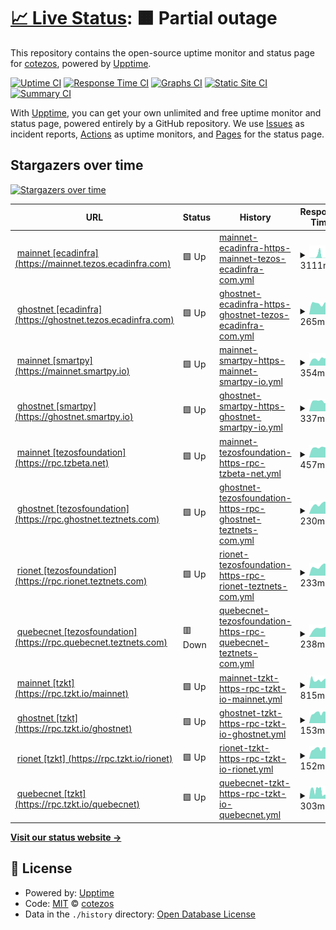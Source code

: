 # [📈 Live Status](https://cotezos.github.io/teznodes): <!--live status--> **🟧 Partial outage**

This repository contains the open-source uptime monitor and status page for [cotezos](https://cotezos.github.io/teznodes), powered by [Upptime](https://github.com/upptime/upptime).

[![Uptime CI](https://github.com/cotezos/teznodes/workflows/Uptime%20CI/badge.svg)](https://github.com/cotezos/teznodes/actions?query=workflow%3A%22Uptime+CI%22)
[![Response Time CI](https://github.com/cotezos/teznodes/workflows/Response%20Time%20CI/badge.svg)](https://github.com/cotezos/teznodes/actions?query=workflow%3A%22Response+Time+CI%22)
[![Graphs CI](https://github.com/cotezos/teznodes/workflows/Graphs%20CI/badge.svg)](https://github.com/cotezos/teznodes/actions?query=workflow%3A%22Graphs+CI%22)
[![Static Site CI](https://github.com/cotezos/teznodes/workflows/Static%20Site%20CI/badge.svg)](https://github.com/cotezos/teznodes/actions?query=workflow%3A%22Static+Site+CI%22)
[![Summary CI](https://github.com/cotezos/teznodes/workflows/Summary%20CI/badge.svg)](https://github.com/cotezos/teznodes/actions?query=workflow%3A%22Summary+CI%22)

With [Upptime](https://upptime.js.org), you can get your own unlimited and free uptime monitor and status page, powered entirely by a GitHub repository. We use [Issues](https://github.com/cotezos/teznodes/issues) as incident reports, [Actions](https://github.com/cotezos/teznodes/actions) as uptime monitors, and [Pages](https://cotezos.github.io/teznodes) for the status page.

## Stargazers over time

[![Stargazers over time](https://starchart.cc/cotezos/teznodes.svg?variant=adaptive)](https://starchart.cc/cotezos/teznodes)

<!--start: status pages-->
<!-- This summary is generated by Upptime (https://github.com/upptime/upptime) -->
<!-- Do not edit this manually, your changes will be overwritten -->
<!-- prettier-ignore -->
| URL | Status | History | Response Time | Uptime |
| --- | ------ | ------- | ------------- | ------ |
| <img alt="" src="https://icons.duckduckgo.com/ip3/mainnet.tezos.ecadinfra.com.ico" height="13"> [mainnet [ecadinfra] (https://mainnet.tezos.ecadinfra.com)](https://mainnet.tezos.ecadinfra.com/chains/main/blocks/head/header) | 🟩 Up | [mainnet-ecadinfra-https-mainnet-tezos-ecadinfra-com.yml](https://github.com/cotezos/teznodes/commits/HEAD/history/mainnet-ecadinfra-https-mainnet-tezos-ecadinfra-com.yml) | <details><summary><img alt="Response time graph" src="./graphs/mainnet-ecadinfra-https-mainnet-tezos-ecadinfra-com/response-time-week.png" height="20"> 3111ms</summary><br><a href="https://cotezos.github.io/teznodes/history/mainnet-ecadinfra-https-mainnet-tezos-ecadinfra-com"><img alt="Response time 528" src="https://img.shields.io/endpoint?url=https%3A%2F%2Fraw.githubusercontent.com%2Fcotezos%2Fteznodes%2FHEAD%2Fapi%2Fmainnet-ecadinfra-https-mainnet-tezos-ecadinfra-com%2Fresponse-time.json"></a><br><a href="https://cotezos.github.io/teznodes/history/mainnet-ecadinfra-https-mainnet-tezos-ecadinfra-com"><img alt="24-hour response time 313" src="https://img.shields.io/endpoint?url=https%3A%2F%2Fraw.githubusercontent.com%2Fcotezos%2Fteznodes%2FHEAD%2Fapi%2Fmainnet-ecadinfra-https-mainnet-tezos-ecadinfra-com%2Fresponse-time-day.json"></a><br><a href="https://cotezos.github.io/teznodes/history/mainnet-ecadinfra-https-mainnet-tezos-ecadinfra-com"><img alt="7-day response time 3111" src="https://img.shields.io/endpoint?url=https%3A%2F%2Fraw.githubusercontent.com%2Fcotezos%2Fteznodes%2FHEAD%2Fapi%2Fmainnet-ecadinfra-https-mainnet-tezos-ecadinfra-com%2Fresponse-time-week.json"></a><br><a href="https://cotezos.github.io/teznodes/history/mainnet-ecadinfra-https-mainnet-tezos-ecadinfra-com"><img alt="30-day response time 959" src="https://img.shields.io/endpoint?url=https%3A%2F%2Fraw.githubusercontent.com%2Fcotezos%2Fteznodes%2FHEAD%2Fapi%2Fmainnet-ecadinfra-https-mainnet-tezos-ecadinfra-com%2Fresponse-time-month.json"></a><br><a href="https://cotezos.github.io/teznodes/history/mainnet-ecadinfra-https-mainnet-tezos-ecadinfra-com"><img alt="1-year response time 528" src="https://img.shields.io/endpoint?url=https%3A%2F%2Fraw.githubusercontent.com%2Fcotezos%2Fteznodes%2FHEAD%2Fapi%2Fmainnet-ecadinfra-https-mainnet-tezos-ecadinfra-com%2Fresponse-time-year.json"></a></details> | <details><summary><a href="https://cotezos.github.io/teznodes/history/mainnet-ecadinfra-https-mainnet-tezos-ecadinfra-com">100.00%</a></summary><a href="https://cotezos.github.io/teznodes/history/mainnet-ecadinfra-https-mainnet-tezos-ecadinfra-com"><img alt="All-time uptime 100.00%" src="https://img.shields.io/endpoint?url=https%3A%2F%2Fraw.githubusercontent.com%2Fcotezos%2Fteznodes%2FHEAD%2Fapi%2Fmainnet-ecadinfra-https-mainnet-tezos-ecadinfra-com%2Fuptime.json"></a><br><a href="https://cotezos.github.io/teznodes/history/mainnet-ecadinfra-https-mainnet-tezos-ecadinfra-com"><img alt="24-hour uptime 100.00%" src="https://img.shields.io/endpoint?url=https%3A%2F%2Fraw.githubusercontent.com%2Fcotezos%2Fteznodes%2FHEAD%2Fapi%2Fmainnet-ecadinfra-https-mainnet-tezos-ecadinfra-com%2Fuptime-day.json"></a><br><a href="https://cotezos.github.io/teznodes/history/mainnet-ecadinfra-https-mainnet-tezos-ecadinfra-com"><img alt="7-day uptime 100.00%" src="https://img.shields.io/endpoint?url=https%3A%2F%2Fraw.githubusercontent.com%2Fcotezos%2Fteznodes%2FHEAD%2Fapi%2Fmainnet-ecadinfra-https-mainnet-tezos-ecadinfra-com%2Fuptime-week.json"></a><br><a href="https://cotezos.github.io/teznodes/history/mainnet-ecadinfra-https-mainnet-tezos-ecadinfra-com"><img alt="30-day uptime 100.00%" src="https://img.shields.io/endpoint?url=https%3A%2F%2Fraw.githubusercontent.com%2Fcotezos%2Fteznodes%2FHEAD%2Fapi%2Fmainnet-ecadinfra-https-mainnet-tezos-ecadinfra-com%2Fuptime-month.json"></a><br><a href="https://cotezos.github.io/teznodes/history/mainnet-ecadinfra-https-mainnet-tezos-ecadinfra-com"><img alt="1-year uptime 100.00%" src="https://img.shields.io/endpoint?url=https%3A%2F%2Fraw.githubusercontent.com%2Fcotezos%2Fteznodes%2FHEAD%2Fapi%2Fmainnet-ecadinfra-https-mainnet-tezos-ecadinfra-com%2Fuptime-year.json"></a></details>
| <img alt="" src="https://icons.duckduckgo.com/ip3/ghostnet.tezos.ecadinfra.com.ico" height="13"> [ghostnet [ecadinfra] (https://ghostnet.tezos.ecadinfra.com)](https://ghostnet.tezos.ecadinfra.com/chains/main/blocks/head/header) | 🟩 Up | [ghostnet-ecadinfra-https-ghostnet-tezos-ecadinfra-com.yml](https://github.com/cotezos/teznodes/commits/HEAD/history/ghostnet-ecadinfra-https-ghostnet-tezos-ecadinfra-com.yml) | <details><summary><img alt="Response time graph" src="./graphs/ghostnet-ecadinfra-https-ghostnet-tezos-ecadinfra-com/response-time-week.png" height="20"> 265ms</summary><br><a href="https://cotezos.github.io/teznodes/history/ghostnet-ecadinfra-https-ghostnet-tezos-ecadinfra-com"><img alt="Response time 810" src="https://img.shields.io/endpoint?url=https%3A%2F%2Fraw.githubusercontent.com%2Fcotezos%2Fteznodes%2FHEAD%2Fapi%2Fghostnet-ecadinfra-https-ghostnet-tezos-ecadinfra-com%2Fresponse-time.json"></a><br><a href="https://cotezos.github.io/teznodes/history/ghostnet-ecadinfra-https-ghostnet-tezos-ecadinfra-com"><img alt="24-hour response time 308" src="https://img.shields.io/endpoint?url=https%3A%2F%2Fraw.githubusercontent.com%2Fcotezos%2Fteznodes%2FHEAD%2Fapi%2Fghostnet-ecadinfra-https-ghostnet-tezos-ecadinfra-com%2Fresponse-time-day.json"></a><br><a href="https://cotezos.github.io/teznodes/history/ghostnet-ecadinfra-https-ghostnet-tezos-ecadinfra-com"><img alt="7-day response time 265" src="https://img.shields.io/endpoint?url=https%3A%2F%2Fraw.githubusercontent.com%2Fcotezos%2Fteznodes%2FHEAD%2Fapi%2Fghostnet-ecadinfra-https-ghostnet-tezos-ecadinfra-com%2Fresponse-time-week.json"></a><br><a href="https://cotezos.github.io/teznodes/history/ghostnet-ecadinfra-https-ghostnet-tezos-ecadinfra-com"><img alt="30-day response time 1230" src="https://img.shields.io/endpoint?url=https%3A%2F%2Fraw.githubusercontent.com%2Fcotezos%2Fteznodes%2FHEAD%2Fapi%2Fghostnet-ecadinfra-https-ghostnet-tezos-ecadinfra-com%2Fresponse-time-month.json"></a><br><a href="https://cotezos.github.io/teznodes/history/ghostnet-ecadinfra-https-ghostnet-tezos-ecadinfra-com"><img alt="1-year response time 810" src="https://img.shields.io/endpoint?url=https%3A%2F%2Fraw.githubusercontent.com%2Fcotezos%2Fteznodes%2FHEAD%2Fapi%2Fghostnet-ecadinfra-https-ghostnet-tezos-ecadinfra-com%2Fresponse-time-year.json"></a></details> | <details><summary><a href="https://cotezos.github.io/teznodes/history/ghostnet-ecadinfra-https-ghostnet-tezos-ecadinfra-com">100.00%</a></summary><a href="https://cotezos.github.io/teznodes/history/ghostnet-ecadinfra-https-ghostnet-tezos-ecadinfra-com"><img alt="All-time uptime 100.00%" src="https://img.shields.io/endpoint?url=https%3A%2F%2Fraw.githubusercontent.com%2Fcotezos%2Fteznodes%2FHEAD%2Fapi%2Fghostnet-ecadinfra-https-ghostnet-tezos-ecadinfra-com%2Fuptime.json"></a><br><a href="https://cotezos.github.io/teznodes/history/ghostnet-ecadinfra-https-ghostnet-tezos-ecadinfra-com"><img alt="24-hour uptime 100.00%" src="https://img.shields.io/endpoint?url=https%3A%2F%2Fraw.githubusercontent.com%2Fcotezos%2Fteznodes%2FHEAD%2Fapi%2Fghostnet-ecadinfra-https-ghostnet-tezos-ecadinfra-com%2Fuptime-day.json"></a><br><a href="https://cotezos.github.io/teznodes/history/ghostnet-ecadinfra-https-ghostnet-tezos-ecadinfra-com"><img alt="7-day uptime 100.00%" src="https://img.shields.io/endpoint?url=https%3A%2F%2Fraw.githubusercontent.com%2Fcotezos%2Fteznodes%2FHEAD%2Fapi%2Fghostnet-ecadinfra-https-ghostnet-tezos-ecadinfra-com%2Fuptime-week.json"></a><br><a href="https://cotezos.github.io/teznodes/history/ghostnet-ecadinfra-https-ghostnet-tezos-ecadinfra-com"><img alt="30-day uptime 100.00%" src="https://img.shields.io/endpoint?url=https%3A%2F%2Fraw.githubusercontent.com%2Fcotezos%2Fteznodes%2FHEAD%2Fapi%2Fghostnet-ecadinfra-https-ghostnet-tezos-ecadinfra-com%2Fuptime-month.json"></a><br><a href="https://cotezos.github.io/teznodes/history/ghostnet-ecadinfra-https-ghostnet-tezos-ecadinfra-com"><img alt="1-year uptime 100.00%" src="https://img.shields.io/endpoint?url=https%3A%2F%2Fraw.githubusercontent.com%2Fcotezos%2Fteznodes%2FHEAD%2Fapi%2Fghostnet-ecadinfra-https-ghostnet-tezos-ecadinfra-com%2Fuptime-year.json"></a></details>
| <img alt="" src="https://icons.duckduckgo.com/ip3/mainnet.smartpy.io.ico" height="13"> [mainnet [smartpy] (https://mainnet.smartpy.io)](https://mainnet.smartpy.io/chains/main/blocks/head/header) | 🟩 Up | [mainnet-smartpy-https-mainnet-smartpy-io.yml](https://github.com/cotezos/teznodes/commits/HEAD/history/mainnet-smartpy-https-mainnet-smartpy-io.yml) | <details><summary><img alt="Response time graph" src="./graphs/mainnet-smartpy-https-mainnet-smartpy-io/response-time-week.png" height="20"> 354ms</summary><br><a href="https://cotezos.github.io/teznodes/history/mainnet-smartpy-https-mainnet-smartpy-io"><img alt="Response time 292" src="https://img.shields.io/endpoint?url=https%3A%2F%2Fraw.githubusercontent.com%2Fcotezos%2Fteznodes%2FHEAD%2Fapi%2Fmainnet-smartpy-https-mainnet-smartpy-io%2Fresponse-time.json"></a><br><a href="https://cotezos.github.io/teznodes/history/mainnet-smartpy-https-mainnet-smartpy-io"><img alt="24-hour response time 322" src="https://img.shields.io/endpoint?url=https%3A%2F%2Fraw.githubusercontent.com%2Fcotezos%2Fteznodes%2FHEAD%2Fapi%2Fmainnet-smartpy-https-mainnet-smartpy-io%2Fresponse-time-day.json"></a><br><a href="https://cotezos.github.io/teznodes/history/mainnet-smartpy-https-mainnet-smartpy-io"><img alt="7-day response time 354" src="https://img.shields.io/endpoint?url=https%3A%2F%2Fraw.githubusercontent.com%2Fcotezos%2Fteznodes%2FHEAD%2Fapi%2Fmainnet-smartpy-https-mainnet-smartpy-io%2Fresponse-time-week.json"></a><br><a href="https://cotezos.github.io/teznodes/history/mainnet-smartpy-https-mainnet-smartpy-io"><img alt="30-day response time 310" src="https://img.shields.io/endpoint?url=https%3A%2F%2Fraw.githubusercontent.com%2Fcotezos%2Fteznodes%2FHEAD%2Fapi%2Fmainnet-smartpy-https-mainnet-smartpy-io%2Fresponse-time-month.json"></a><br><a href="https://cotezos.github.io/teznodes/history/mainnet-smartpy-https-mainnet-smartpy-io"><img alt="1-year response time 292" src="https://img.shields.io/endpoint?url=https%3A%2F%2Fraw.githubusercontent.com%2Fcotezos%2Fteznodes%2FHEAD%2Fapi%2Fmainnet-smartpy-https-mainnet-smartpy-io%2Fresponse-time-year.json"></a></details> | <details><summary><a href="https://cotezos.github.io/teznodes/history/mainnet-smartpy-https-mainnet-smartpy-io">100.00%</a></summary><a href="https://cotezos.github.io/teznodes/history/mainnet-smartpy-https-mainnet-smartpy-io"><img alt="All-time uptime 100.00%" src="https://img.shields.io/endpoint?url=https%3A%2F%2Fraw.githubusercontent.com%2Fcotezos%2Fteznodes%2FHEAD%2Fapi%2Fmainnet-smartpy-https-mainnet-smartpy-io%2Fuptime.json"></a><br><a href="https://cotezos.github.io/teznodes/history/mainnet-smartpy-https-mainnet-smartpy-io"><img alt="24-hour uptime 100.00%" src="https://img.shields.io/endpoint?url=https%3A%2F%2Fraw.githubusercontent.com%2Fcotezos%2Fteznodes%2FHEAD%2Fapi%2Fmainnet-smartpy-https-mainnet-smartpy-io%2Fuptime-day.json"></a><br><a href="https://cotezos.github.io/teznodes/history/mainnet-smartpy-https-mainnet-smartpy-io"><img alt="7-day uptime 100.00%" src="https://img.shields.io/endpoint?url=https%3A%2F%2Fraw.githubusercontent.com%2Fcotezos%2Fteznodes%2FHEAD%2Fapi%2Fmainnet-smartpy-https-mainnet-smartpy-io%2Fuptime-week.json"></a><br><a href="https://cotezos.github.io/teznodes/history/mainnet-smartpy-https-mainnet-smartpy-io"><img alt="30-day uptime 100.00%" src="https://img.shields.io/endpoint?url=https%3A%2F%2Fraw.githubusercontent.com%2Fcotezos%2Fteznodes%2FHEAD%2Fapi%2Fmainnet-smartpy-https-mainnet-smartpy-io%2Fuptime-month.json"></a><br><a href="https://cotezos.github.io/teznodes/history/mainnet-smartpy-https-mainnet-smartpy-io"><img alt="1-year uptime 100.00%" src="https://img.shields.io/endpoint?url=https%3A%2F%2Fraw.githubusercontent.com%2Fcotezos%2Fteznodes%2FHEAD%2Fapi%2Fmainnet-smartpy-https-mainnet-smartpy-io%2Fuptime-year.json"></a></details>
| <img alt="" src="https://icons.duckduckgo.com/ip3/ghostnet.smartpy.io.ico" height="13"> [ghostnet [smartpy] (https://ghostnet.smartpy.io)](https://ghostnet.smartpy.io/chains/main/blocks/head/header) | 🟩 Up | [ghostnet-smartpy-https-ghostnet-smartpy-io.yml](https://github.com/cotezos/teznodes/commits/HEAD/history/ghostnet-smartpy-https-ghostnet-smartpy-io.yml) | <details><summary><img alt="Response time graph" src="./graphs/ghostnet-smartpy-https-ghostnet-smartpy-io/response-time-week.png" height="20"> 337ms</summary><br><a href="https://cotezos.github.io/teznodes/history/ghostnet-smartpy-https-ghostnet-smartpy-io"><img alt="Response time 296" src="https://img.shields.io/endpoint?url=https%3A%2F%2Fraw.githubusercontent.com%2Fcotezos%2Fteznodes%2FHEAD%2Fapi%2Fghostnet-smartpy-https-ghostnet-smartpy-io%2Fresponse-time.json"></a><br><a href="https://cotezos.github.io/teznodes/history/ghostnet-smartpy-https-ghostnet-smartpy-io"><img alt="24-hour response time 376" src="https://img.shields.io/endpoint?url=https%3A%2F%2Fraw.githubusercontent.com%2Fcotezos%2Fteznodes%2FHEAD%2Fapi%2Fghostnet-smartpy-https-ghostnet-smartpy-io%2Fresponse-time-day.json"></a><br><a href="https://cotezos.github.io/teznodes/history/ghostnet-smartpy-https-ghostnet-smartpy-io"><img alt="7-day response time 337" src="https://img.shields.io/endpoint?url=https%3A%2F%2Fraw.githubusercontent.com%2Fcotezos%2Fteznodes%2FHEAD%2Fapi%2Fghostnet-smartpy-https-ghostnet-smartpy-io%2Fresponse-time-week.json"></a><br><a href="https://cotezos.github.io/teznodes/history/ghostnet-smartpy-https-ghostnet-smartpy-io"><img alt="30-day response time 308" src="https://img.shields.io/endpoint?url=https%3A%2F%2Fraw.githubusercontent.com%2Fcotezos%2Fteznodes%2FHEAD%2Fapi%2Fghostnet-smartpy-https-ghostnet-smartpy-io%2Fresponse-time-month.json"></a><br><a href="https://cotezos.github.io/teznodes/history/ghostnet-smartpy-https-ghostnet-smartpy-io"><img alt="1-year response time 296" src="https://img.shields.io/endpoint?url=https%3A%2F%2Fraw.githubusercontent.com%2Fcotezos%2Fteznodes%2FHEAD%2Fapi%2Fghostnet-smartpy-https-ghostnet-smartpy-io%2Fresponse-time-year.json"></a></details> | <details><summary><a href="https://cotezos.github.io/teznodes/history/ghostnet-smartpy-https-ghostnet-smartpy-io">100.00%</a></summary><a href="https://cotezos.github.io/teznodes/history/ghostnet-smartpy-https-ghostnet-smartpy-io"><img alt="All-time uptime 100.00%" src="https://img.shields.io/endpoint?url=https%3A%2F%2Fraw.githubusercontent.com%2Fcotezos%2Fteznodes%2FHEAD%2Fapi%2Fghostnet-smartpy-https-ghostnet-smartpy-io%2Fuptime.json"></a><br><a href="https://cotezos.github.io/teznodes/history/ghostnet-smartpy-https-ghostnet-smartpy-io"><img alt="24-hour uptime 100.00%" src="https://img.shields.io/endpoint?url=https%3A%2F%2Fraw.githubusercontent.com%2Fcotezos%2Fteznodes%2FHEAD%2Fapi%2Fghostnet-smartpy-https-ghostnet-smartpy-io%2Fuptime-day.json"></a><br><a href="https://cotezos.github.io/teznodes/history/ghostnet-smartpy-https-ghostnet-smartpy-io"><img alt="7-day uptime 100.00%" src="https://img.shields.io/endpoint?url=https%3A%2F%2Fraw.githubusercontent.com%2Fcotezos%2Fteznodes%2FHEAD%2Fapi%2Fghostnet-smartpy-https-ghostnet-smartpy-io%2Fuptime-week.json"></a><br><a href="https://cotezos.github.io/teznodes/history/ghostnet-smartpy-https-ghostnet-smartpy-io"><img alt="30-day uptime 100.00%" src="https://img.shields.io/endpoint?url=https%3A%2F%2Fraw.githubusercontent.com%2Fcotezos%2Fteznodes%2FHEAD%2Fapi%2Fghostnet-smartpy-https-ghostnet-smartpy-io%2Fuptime-month.json"></a><br><a href="https://cotezos.github.io/teznodes/history/ghostnet-smartpy-https-ghostnet-smartpy-io"><img alt="1-year uptime 100.00%" src="https://img.shields.io/endpoint?url=https%3A%2F%2Fraw.githubusercontent.com%2Fcotezos%2Fteznodes%2FHEAD%2Fapi%2Fghostnet-smartpy-https-ghostnet-smartpy-io%2Fuptime-year.json"></a></details>
| <img alt="" src="https://icons.duckduckgo.com/ip3/rpc.tzbeta.net.ico" height="13"> [mainnet [tezosfoundation] (https://rpc.tzbeta.net)](https://rpc.tzbeta.net/chains/main/blocks/head/header) | 🟩 Up | [mainnet-tezosfoundation-https-rpc-tzbeta-net.yml](https://github.com/cotezos/teznodes/commits/HEAD/history/mainnet-tezosfoundation-https-rpc-tzbeta-net.yml) | <details><summary><img alt="Response time graph" src="./graphs/mainnet-tezosfoundation-https-rpc-tzbeta-net/response-time-week.png" height="20"> 457ms</summary><br><a href="https://cotezos.github.io/teznodes/history/mainnet-tezosfoundation-https-rpc-tzbeta-net"><img alt="Response time 428" src="https://img.shields.io/endpoint?url=https%3A%2F%2Fraw.githubusercontent.com%2Fcotezos%2Fteznodes%2FHEAD%2Fapi%2Fmainnet-tezosfoundation-https-rpc-tzbeta-net%2Fresponse-time.json"></a><br><a href="https://cotezos.github.io/teznodes/history/mainnet-tezosfoundation-https-rpc-tzbeta-net"><img alt="24-hour response time 375" src="https://img.shields.io/endpoint?url=https%3A%2F%2Fraw.githubusercontent.com%2Fcotezos%2Fteznodes%2FHEAD%2Fapi%2Fmainnet-tezosfoundation-https-rpc-tzbeta-net%2Fresponse-time-day.json"></a><br><a href="https://cotezos.github.io/teznodes/history/mainnet-tezosfoundation-https-rpc-tzbeta-net"><img alt="7-day response time 457" src="https://img.shields.io/endpoint?url=https%3A%2F%2Fraw.githubusercontent.com%2Fcotezos%2Fteznodes%2FHEAD%2Fapi%2Fmainnet-tezosfoundation-https-rpc-tzbeta-net%2Fresponse-time-week.json"></a><br><a href="https://cotezos.github.io/teznodes/history/mainnet-tezosfoundation-https-rpc-tzbeta-net"><img alt="30-day response time 454" src="https://img.shields.io/endpoint?url=https%3A%2F%2Fraw.githubusercontent.com%2Fcotezos%2Fteznodes%2FHEAD%2Fapi%2Fmainnet-tezosfoundation-https-rpc-tzbeta-net%2Fresponse-time-month.json"></a><br><a href="https://cotezos.github.io/teznodes/history/mainnet-tezosfoundation-https-rpc-tzbeta-net"><img alt="1-year response time 428" src="https://img.shields.io/endpoint?url=https%3A%2F%2Fraw.githubusercontent.com%2Fcotezos%2Fteznodes%2FHEAD%2Fapi%2Fmainnet-tezosfoundation-https-rpc-tzbeta-net%2Fresponse-time-year.json"></a></details> | <details><summary><a href="https://cotezos.github.io/teznodes/history/mainnet-tezosfoundation-https-rpc-tzbeta-net">100.00%</a></summary><a href="https://cotezos.github.io/teznodes/history/mainnet-tezosfoundation-https-rpc-tzbeta-net"><img alt="All-time uptime 99.97%" src="https://img.shields.io/endpoint?url=https%3A%2F%2Fraw.githubusercontent.com%2Fcotezos%2Fteznodes%2FHEAD%2Fapi%2Fmainnet-tezosfoundation-https-rpc-tzbeta-net%2Fuptime.json"></a><br><a href="https://cotezos.github.io/teznodes/history/mainnet-tezosfoundation-https-rpc-tzbeta-net"><img alt="24-hour uptime 100.00%" src="https://img.shields.io/endpoint?url=https%3A%2F%2Fraw.githubusercontent.com%2Fcotezos%2Fteznodes%2FHEAD%2Fapi%2Fmainnet-tezosfoundation-https-rpc-tzbeta-net%2Fuptime-day.json"></a><br><a href="https://cotezos.github.io/teznodes/history/mainnet-tezosfoundation-https-rpc-tzbeta-net"><img alt="7-day uptime 100.00%" src="https://img.shields.io/endpoint?url=https%3A%2F%2Fraw.githubusercontent.com%2Fcotezos%2Fteznodes%2FHEAD%2Fapi%2Fmainnet-tezosfoundation-https-rpc-tzbeta-net%2Fuptime-week.json"></a><br><a href="https://cotezos.github.io/teznodes/history/mainnet-tezosfoundation-https-rpc-tzbeta-net"><img alt="30-day uptime 99.92%" src="https://img.shields.io/endpoint?url=https%3A%2F%2Fraw.githubusercontent.com%2Fcotezos%2Fteznodes%2FHEAD%2Fapi%2Fmainnet-tezosfoundation-https-rpc-tzbeta-net%2Fuptime-month.json"></a><br><a href="https://cotezos.github.io/teznodes/history/mainnet-tezosfoundation-https-rpc-tzbeta-net"><img alt="1-year uptime 99.97%" src="https://img.shields.io/endpoint?url=https%3A%2F%2Fraw.githubusercontent.com%2Fcotezos%2Fteznodes%2FHEAD%2Fapi%2Fmainnet-tezosfoundation-https-rpc-tzbeta-net%2Fuptime-year.json"></a></details>
| <img alt="" src="https://icons.duckduckgo.com/ip3/rpc.ghostnet.teztnets.com.ico" height="13"> [ghostnet [tezosfoundation] (https://rpc.ghostnet.teztnets.com)](https://rpc.ghostnet.teztnets.com/chains/main/blocks/head/header) | 🟩 Up | [ghostnet-tezosfoundation-https-rpc-ghostnet-teztnets-com.yml](https://github.com/cotezos/teznodes/commits/HEAD/history/ghostnet-tezosfoundation-https-rpc-ghostnet-teztnets-com.yml) | <details><summary><img alt="Response time graph" src="./graphs/ghostnet-tezosfoundation-https-rpc-ghostnet-teztnets-com/response-time-week.png" height="20"> 230ms</summary><br><a href="https://cotezos.github.io/teznodes/history/ghostnet-tezosfoundation-https-rpc-ghostnet-teztnets-com"><img alt="Response time 224" src="https://img.shields.io/endpoint?url=https%3A%2F%2Fraw.githubusercontent.com%2Fcotezos%2Fteznodes%2FHEAD%2Fapi%2Fghostnet-tezosfoundation-https-rpc-ghostnet-teztnets-com%2Fresponse-time.json"></a><br><a href="https://cotezos.github.io/teznodes/history/ghostnet-tezosfoundation-https-rpc-ghostnet-teztnets-com"><img alt="24-hour response time 240" src="https://img.shields.io/endpoint?url=https%3A%2F%2Fraw.githubusercontent.com%2Fcotezos%2Fteznodes%2FHEAD%2Fapi%2Fghostnet-tezosfoundation-https-rpc-ghostnet-teztnets-com%2Fresponse-time-day.json"></a><br><a href="https://cotezos.github.io/teznodes/history/ghostnet-tezosfoundation-https-rpc-ghostnet-teztnets-com"><img alt="7-day response time 230" src="https://img.shields.io/endpoint?url=https%3A%2F%2Fraw.githubusercontent.com%2Fcotezos%2Fteznodes%2FHEAD%2Fapi%2Fghostnet-tezosfoundation-https-rpc-ghostnet-teztnets-com%2Fresponse-time-week.json"></a><br><a href="https://cotezos.github.io/teznodes/history/ghostnet-tezosfoundation-https-rpc-ghostnet-teztnets-com"><img alt="30-day response time 226" src="https://img.shields.io/endpoint?url=https%3A%2F%2Fraw.githubusercontent.com%2Fcotezos%2Fteznodes%2FHEAD%2Fapi%2Fghostnet-tezosfoundation-https-rpc-ghostnet-teztnets-com%2Fresponse-time-month.json"></a><br><a href="https://cotezos.github.io/teznodes/history/ghostnet-tezosfoundation-https-rpc-ghostnet-teztnets-com"><img alt="1-year response time 224" src="https://img.shields.io/endpoint?url=https%3A%2F%2Fraw.githubusercontent.com%2Fcotezos%2Fteznodes%2FHEAD%2Fapi%2Fghostnet-tezosfoundation-https-rpc-ghostnet-teztnets-com%2Fresponse-time-year.json"></a></details> | <details><summary><a href="https://cotezos.github.io/teznodes/history/ghostnet-tezosfoundation-https-rpc-ghostnet-teztnets-com">100.00%</a></summary><a href="https://cotezos.github.io/teznodes/history/ghostnet-tezosfoundation-https-rpc-ghostnet-teztnets-com"><img alt="All-time uptime 100.00%" src="https://img.shields.io/endpoint?url=https%3A%2F%2Fraw.githubusercontent.com%2Fcotezos%2Fteznodes%2FHEAD%2Fapi%2Fghostnet-tezosfoundation-https-rpc-ghostnet-teztnets-com%2Fuptime.json"></a><br><a href="https://cotezos.github.io/teznodes/history/ghostnet-tezosfoundation-https-rpc-ghostnet-teztnets-com"><img alt="24-hour uptime 100.00%" src="https://img.shields.io/endpoint?url=https%3A%2F%2Fraw.githubusercontent.com%2Fcotezos%2Fteznodes%2FHEAD%2Fapi%2Fghostnet-tezosfoundation-https-rpc-ghostnet-teztnets-com%2Fuptime-day.json"></a><br><a href="https://cotezos.github.io/teznodes/history/ghostnet-tezosfoundation-https-rpc-ghostnet-teztnets-com"><img alt="7-day uptime 100.00%" src="https://img.shields.io/endpoint?url=https%3A%2F%2Fraw.githubusercontent.com%2Fcotezos%2Fteznodes%2FHEAD%2Fapi%2Fghostnet-tezosfoundation-https-rpc-ghostnet-teztnets-com%2Fuptime-week.json"></a><br><a href="https://cotezos.github.io/teznodes/history/ghostnet-tezosfoundation-https-rpc-ghostnet-teztnets-com"><img alt="30-day uptime 100.00%" src="https://img.shields.io/endpoint?url=https%3A%2F%2Fraw.githubusercontent.com%2Fcotezos%2Fteznodes%2FHEAD%2Fapi%2Fghostnet-tezosfoundation-https-rpc-ghostnet-teztnets-com%2Fuptime-month.json"></a><br><a href="https://cotezos.github.io/teznodes/history/ghostnet-tezosfoundation-https-rpc-ghostnet-teztnets-com"><img alt="1-year uptime 100.00%" src="https://img.shields.io/endpoint?url=https%3A%2F%2Fraw.githubusercontent.com%2Fcotezos%2Fteznodes%2FHEAD%2Fapi%2Fghostnet-tezosfoundation-https-rpc-ghostnet-teztnets-com%2Fuptime-year.json"></a></details>
| <img alt="" src="https://icons.duckduckgo.com/ip3/rpc.rionet.teztnets.com.ico" height="13"> [rionet [tezosfoundation] (https://rpc.rionet.teztnets.com)](https://rpc.rionet.teztnets.com/chains/main/blocks/head/header) | 🟩 Up | [rionet-tezosfoundation-https-rpc-rionet-teztnets-com.yml](https://github.com/cotezos/teznodes/commits/HEAD/history/rionet-tezosfoundation-https-rpc-rionet-teztnets-com.yml) | <details><summary><img alt="Response time graph" src="./graphs/rionet-tezosfoundation-https-rpc-rionet-teztnets-com/response-time-week.png" height="20"> 233ms</summary><br><a href="https://cotezos.github.io/teznodes/history/rionet-tezosfoundation-https-rpc-rionet-teztnets-com"><img alt="Response time 215" src="https://img.shields.io/endpoint?url=https%3A%2F%2Fraw.githubusercontent.com%2Fcotezos%2Fteznodes%2FHEAD%2Fapi%2Frionet-tezosfoundation-https-rpc-rionet-teztnets-com%2Fresponse-time.json"></a><br><a href="https://cotezos.github.io/teznodes/history/rionet-tezosfoundation-https-rpc-rionet-teztnets-com"><img alt="24-hour response time 215" src="https://img.shields.io/endpoint?url=https%3A%2F%2Fraw.githubusercontent.com%2Fcotezos%2Fteznodes%2FHEAD%2Fapi%2Frionet-tezosfoundation-https-rpc-rionet-teztnets-com%2Fresponse-time-day.json"></a><br><a href="https://cotezos.github.io/teznodes/history/rionet-tezosfoundation-https-rpc-rionet-teztnets-com"><img alt="7-day response time 233" src="https://img.shields.io/endpoint?url=https%3A%2F%2Fraw.githubusercontent.com%2Fcotezos%2Fteznodes%2FHEAD%2Fapi%2Frionet-tezosfoundation-https-rpc-rionet-teztnets-com%2Fresponse-time-week.json"></a><br><a href="https://cotezos.github.io/teznodes/history/rionet-tezosfoundation-https-rpc-rionet-teztnets-com"><img alt="30-day response time 219" src="https://img.shields.io/endpoint?url=https%3A%2F%2Fraw.githubusercontent.com%2Fcotezos%2Fteznodes%2FHEAD%2Fapi%2Frionet-tezosfoundation-https-rpc-rionet-teztnets-com%2Fresponse-time-month.json"></a><br><a href="https://cotezos.github.io/teznodes/history/rionet-tezosfoundation-https-rpc-rionet-teztnets-com"><img alt="1-year response time 215" src="https://img.shields.io/endpoint?url=https%3A%2F%2Fraw.githubusercontent.com%2Fcotezos%2Fteznodes%2FHEAD%2Fapi%2Frionet-tezosfoundation-https-rpc-rionet-teztnets-com%2Fresponse-time-year.json"></a></details> | <details><summary><a href="https://cotezos.github.io/teznodes/history/rionet-tezosfoundation-https-rpc-rionet-teztnets-com">100.00%</a></summary><a href="https://cotezos.github.io/teznodes/history/rionet-tezosfoundation-https-rpc-rionet-teztnets-com"><img alt="All-time uptime 100.00%" src="https://img.shields.io/endpoint?url=https%3A%2F%2Fraw.githubusercontent.com%2Fcotezos%2Fteznodes%2FHEAD%2Fapi%2Frionet-tezosfoundation-https-rpc-rionet-teztnets-com%2Fuptime.json"></a><br><a href="https://cotezos.github.io/teznodes/history/rionet-tezosfoundation-https-rpc-rionet-teztnets-com"><img alt="24-hour uptime 100.00%" src="https://img.shields.io/endpoint?url=https%3A%2F%2Fraw.githubusercontent.com%2Fcotezos%2Fteznodes%2FHEAD%2Fapi%2Frionet-tezosfoundation-https-rpc-rionet-teztnets-com%2Fuptime-day.json"></a><br><a href="https://cotezos.github.io/teznodes/history/rionet-tezosfoundation-https-rpc-rionet-teztnets-com"><img alt="7-day uptime 100.00%" src="https://img.shields.io/endpoint?url=https%3A%2F%2Fraw.githubusercontent.com%2Fcotezos%2Fteznodes%2FHEAD%2Fapi%2Frionet-tezosfoundation-https-rpc-rionet-teztnets-com%2Fuptime-week.json"></a><br><a href="https://cotezos.github.io/teznodes/history/rionet-tezosfoundation-https-rpc-rionet-teztnets-com"><img alt="30-day uptime 100.00%" src="https://img.shields.io/endpoint?url=https%3A%2F%2Fraw.githubusercontent.com%2Fcotezos%2Fteznodes%2FHEAD%2Fapi%2Frionet-tezosfoundation-https-rpc-rionet-teztnets-com%2Fuptime-month.json"></a><br><a href="https://cotezos.github.io/teznodes/history/rionet-tezosfoundation-https-rpc-rionet-teztnets-com"><img alt="1-year uptime 100.00%" src="https://img.shields.io/endpoint?url=https%3A%2F%2Fraw.githubusercontent.com%2Fcotezos%2Fteznodes%2FHEAD%2Fapi%2Frionet-tezosfoundation-https-rpc-rionet-teztnets-com%2Fuptime-year.json"></a></details>
| <img alt="" src="https://icons.duckduckgo.com/ip3/rpc.quebecnet.teztnets.com.ico" height="13"> [quebecnet [tezosfoundation] (https://rpc.quebecnet.teztnets.com)](https://rpc.quebecnet.teztnets.com/chains/main/blocks/head/header) | 🟥 Down | [quebecnet-tezosfoundation-https-rpc-quebecnet-teztnets-com.yml](https://github.com/cotezos/teznodes/commits/HEAD/history/quebecnet-tezosfoundation-https-rpc-quebecnet-teztnets-com.yml) | <details><summary><img alt="Response time graph" src="./graphs/quebecnet-tezosfoundation-https-rpc-quebecnet-teztnets-com/response-time-week.png" height="20"> 238ms</summary><br><a href="https://cotezos.github.io/teznodes/history/quebecnet-tezosfoundation-https-rpc-quebecnet-teztnets-com"><img alt="Response time 213" src="https://img.shields.io/endpoint?url=https%3A%2F%2Fraw.githubusercontent.com%2Fcotezos%2Fteznodes%2FHEAD%2Fapi%2Fquebecnet-tezosfoundation-https-rpc-quebecnet-teztnets-com%2Fresponse-time.json"></a><br><a href="https://cotezos.github.io/teznodes/history/quebecnet-tezosfoundation-https-rpc-quebecnet-teztnets-com"><img alt="24-hour response time 0" src="https://img.shields.io/endpoint?url=https%3A%2F%2Fraw.githubusercontent.com%2Fcotezos%2Fteznodes%2FHEAD%2Fapi%2Fquebecnet-tezosfoundation-https-rpc-quebecnet-teztnets-com%2Fresponse-time-day.json"></a><br><a href="https://cotezos.github.io/teznodes/history/quebecnet-tezosfoundation-https-rpc-quebecnet-teztnets-com"><img alt="7-day response time 238" src="https://img.shields.io/endpoint?url=https%3A%2F%2Fraw.githubusercontent.com%2Fcotezos%2Fteznodes%2FHEAD%2Fapi%2Fquebecnet-tezosfoundation-https-rpc-quebecnet-teztnets-com%2Fresponse-time-week.json"></a><br><a href="https://cotezos.github.io/teznodes/history/quebecnet-tezosfoundation-https-rpc-quebecnet-teztnets-com"><img alt="30-day response time 211" src="https://img.shields.io/endpoint?url=https%3A%2F%2Fraw.githubusercontent.com%2Fcotezos%2Fteznodes%2FHEAD%2Fapi%2Fquebecnet-tezosfoundation-https-rpc-quebecnet-teztnets-com%2Fresponse-time-month.json"></a><br><a href="https://cotezos.github.io/teznodes/history/quebecnet-tezosfoundation-https-rpc-quebecnet-teztnets-com"><img alt="1-year response time 213" src="https://img.shields.io/endpoint?url=https%3A%2F%2Fraw.githubusercontent.com%2Fcotezos%2Fteznodes%2FHEAD%2Fapi%2Fquebecnet-tezosfoundation-https-rpc-quebecnet-teztnets-com%2Fresponse-time-year.json"></a></details> | <details><summary><a href="https://cotezos.github.io/teznodes/history/quebecnet-tezosfoundation-https-rpc-quebecnet-teztnets-com">100.00%</a></summary><a href="https://cotezos.github.io/teznodes/history/quebecnet-tezosfoundation-https-rpc-quebecnet-teztnets-com"><img alt="All-time uptime 100.00%" src="https://img.shields.io/endpoint?url=https%3A%2F%2Fraw.githubusercontent.com%2Fcotezos%2Fteznodes%2FHEAD%2Fapi%2Fquebecnet-tezosfoundation-https-rpc-quebecnet-teztnets-com%2Fuptime.json"></a><br><a href="https://cotezos.github.io/teznodes/history/quebecnet-tezosfoundation-https-rpc-quebecnet-teztnets-com"><img alt="24-hour uptime 100.00%" src="https://img.shields.io/endpoint?url=https%3A%2F%2Fraw.githubusercontent.com%2Fcotezos%2Fteznodes%2FHEAD%2Fapi%2Fquebecnet-tezosfoundation-https-rpc-quebecnet-teztnets-com%2Fuptime-day.json"></a><br><a href="https://cotezos.github.io/teznodes/history/quebecnet-tezosfoundation-https-rpc-quebecnet-teztnets-com"><img alt="7-day uptime 100.00%" src="https://img.shields.io/endpoint?url=https%3A%2F%2Fraw.githubusercontent.com%2Fcotezos%2Fteznodes%2FHEAD%2Fapi%2Fquebecnet-tezosfoundation-https-rpc-quebecnet-teztnets-com%2Fuptime-week.json"></a><br><a href="https://cotezos.github.io/teznodes/history/quebecnet-tezosfoundation-https-rpc-quebecnet-teztnets-com"><img alt="30-day uptime 100.00%" src="https://img.shields.io/endpoint?url=https%3A%2F%2Fraw.githubusercontent.com%2Fcotezos%2Fteznodes%2FHEAD%2Fapi%2Fquebecnet-tezosfoundation-https-rpc-quebecnet-teztnets-com%2Fuptime-month.json"></a><br><a href="https://cotezos.github.io/teznodes/history/quebecnet-tezosfoundation-https-rpc-quebecnet-teztnets-com"><img alt="1-year uptime 100.00%" src="https://img.shields.io/endpoint?url=https%3A%2F%2Fraw.githubusercontent.com%2Fcotezos%2Fteznodes%2FHEAD%2Fapi%2Fquebecnet-tezosfoundation-https-rpc-quebecnet-teztnets-com%2Fuptime-year.json"></a></details>
| <img alt="" src="https://icons.duckduckgo.com/ip3/rpc.tzkt.io.ico" height="13"> [mainnet [tzkt] (https://rpc.tzkt.io/mainnet)](https://rpc.tzkt.io/mainnet/chains/main/blocks/head/header) | 🟩 Up | [mainnet-tzkt-https-rpc-tzkt-io-mainnet.yml](https://github.com/cotezos/teznodes/commits/HEAD/history/mainnet-tzkt-https-rpc-tzkt-io-mainnet.yml) | <details><summary><img alt="Response time graph" src="./graphs/mainnet-tzkt-https-rpc-tzkt-io-mainnet/response-time-week.png" height="20"> 815ms</summary><br><a href="https://cotezos.github.io/teznodes/history/mainnet-tzkt-https-rpc-tzkt-io-mainnet"><img alt="Response time 801" src="https://img.shields.io/endpoint?url=https%3A%2F%2Fraw.githubusercontent.com%2Fcotezos%2Fteznodes%2FHEAD%2Fapi%2Fmainnet-tzkt-https-rpc-tzkt-io-mainnet%2Fresponse-time.json"></a><br><a href="https://cotezos.github.io/teznodes/history/mainnet-tzkt-https-rpc-tzkt-io-mainnet"><img alt="24-hour response time 809" src="https://img.shields.io/endpoint?url=https%3A%2F%2Fraw.githubusercontent.com%2Fcotezos%2Fteznodes%2FHEAD%2Fapi%2Fmainnet-tzkt-https-rpc-tzkt-io-mainnet%2Fresponse-time-day.json"></a><br><a href="https://cotezos.github.io/teznodes/history/mainnet-tzkt-https-rpc-tzkt-io-mainnet"><img alt="7-day response time 815" src="https://img.shields.io/endpoint?url=https%3A%2F%2Fraw.githubusercontent.com%2Fcotezos%2Fteznodes%2FHEAD%2Fapi%2Fmainnet-tzkt-https-rpc-tzkt-io-mainnet%2Fresponse-time-week.json"></a><br><a href="https://cotezos.github.io/teznodes/history/mainnet-tzkt-https-rpc-tzkt-io-mainnet"><img alt="30-day response time 825" src="https://img.shields.io/endpoint?url=https%3A%2F%2Fraw.githubusercontent.com%2Fcotezos%2Fteznodes%2FHEAD%2Fapi%2Fmainnet-tzkt-https-rpc-tzkt-io-mainnet%2Fresponse-time-month.json"></a><br><a href="https://cotezos.github.io/teznodes/history/mainnet-tzkt-https-rpc-tzkt-io-mainnet"><img alt="1-year response time 801" src="https://img.shields.io/endpoint?url=https%3A%2F%2Fraw.githubusercontent.com%2Fcotezos%2Fteznodes%2FHEAD%2Fapi%2Fmainnet-tzkt-https-rpc-tzkt-io-mainnet%2Fresponse-time-year.json"></a></details> | <details><summary><a href="https://cotezos.github.io/teznodes/history/mainnet-tzkt-https-rpc-tzkt-io-mainnet">99.80%</a></summary><a href="https://cotezos.github.io/teznodes/history/mainnet-tzkt-https-rpc-tzkt-io-mainnet"><img alt="All-time uptime 99.95%" src="https://img.shields.io/endpoint?url=https%3A%2F%2Fraw.githubusercontent.com%2Fcotezos%2Fteznodes%2FHEAD%2Fapi%2Fmainnet-tzkt-https-rpc-tzkt-io-mainnet%2Fuptime.json"></a><br><a href="https://cotezos.github.io/teznodes/history/mainnet-tzkt-https-rpc-tzkt-io-mainnet"><img alt="24-hour uptime 100.00%" src="https://img.shields.io/endpoint?url=https%3A%2F%2Fraw.githubusercontent.com%2Fcotezos%2Fteznodes%2FHEAD%2Fapi%2Fmainnet-tzkt-https-rpc-tzkt-io-mainnet%2Fuptime-day.json"></a><br><a href="https://cotezos.github.io/teznodes/history/mainnet-tzkt-https-rpc-tzkt-io-mainnet"><img alt="7-day uptime 99.80%" src="https://img.shields.io/endpoint?url=https%3A%2F%2Fraw.githubusercontent.com%2Fcotezos%2Fteznodes%2FHEAD%2Fapi%2Fmainnet-tzkt-https-rpc-tzkt-io-mainnet%2Fuptime-week.json"></a><br><a href="https://cotezos.github.io/teznodes/history/mainnet-tzkt-https-rpc-tzkt-io-mainnet"><img alt="30-day uptime 99.88%" src="https://img.shields.io/endpoint?url=https%3A%2F%2Fraw.githubusercontent.com%2Fcotezos%2Fteznodes%2FHEAD%2Fapi%2Fmainnet-tzkt-https-rpc-tzkt-io-mainnet%2Fuptime-month.json"></a><br><a href="https://cotezos.github.io/teznodes/history/mainnet-tzkt-https-rpc-tzkt-io-mainnet"><img alt="1-year uptime 99.95%" src="https://img.shields.io/endpoint?url=https%3A%2F%2Fraw.githubusercontent.com%2Fcotezos%2Fteznodes%2FHEAD%2Fapi%2Fmainnet-tzkt-https-rpc-tzkt-io-mainnet%2Fuptime-year.json"></a></details>
| <img alt="" src="https://icons.duckduckgo.com/ip3/rpc.tzkt.io.ico" height="13"> [ghostnet [tzkt] (https://rpc.tzkt.io/ghostnet)](https://rpc.tzkt.io/ghostnet/chains/main/blocks/head/header) | 🟩 Up | [ghostnet-tzkt-https-rpc-tzkt-io-ghostnet.yml](https://github.com/cotezos/teznodes/commits/HEAD/history/ghostnet-tzkt-https-rpc-tzkt-io-ghostnet.yml) | <details><summary><img alt="Response time graph" src="./graphs/ghostnet-tzkt-https-rpc-tzkt-io-ghostnet/response-time-week.png" height="20"> 153ms</summary><br><a href="https://cotezos.github.io/teznodes/history/ghostnet-tzkt-https-rpc-tzkt-io-ghostnet"><img alt="Response time 144" src="https://img.shields.io/endpoint?url=https%3A%2F%2Fraw.githubusercontent.com%2Fcotezos%2Fteznodes%2FHEAD%2Fapi%2Fghostnet-tzkt-https-rpc-tzkt-io-ghostnet%2Fresponse-time.json"></a><br><a href="https://cotezos.github.io/teznodes/history/ghostnet-tzkt-https-rpc-tzkt-io-ghostnet"><img alt="24-hour response time 122" src="https://img.shields.io/endpoint?url=https%3A%2F%2Fraw.githubusercontent.com%2Fcotezos%2Fteznodes%2FHEAD%2Fapi%2Fghostnet-tzkt-https-rpc-tzkt-io-ghostnet%2Fresponse-time-day.json"></a><br><a href="https://cotezos.github.io/teznodes/history/ghostnet-tzkt-https-rpc-tzkt-io-ghostnet"><img alt="7-day response time 153" src="https://img.shields.io/endpoint?url=https%3A%2F%2Fraw.githubusercontent.com%2Fcotezos%2Fteznodes%2FHEAD%2Fapi%2Fghostnet-tzkt-https-rpc-tzkt-io-ghostnet%2Fresponse-time-week.json"></a><br><a href="https://cotezos.github.io/teznodes/history/ghostnet-tzkt-https-rpc-tzkt-io-ghostnet"><img alt="30-day response time 152" src="https://img.shields.io/endpoint?url=https%3A%2F%2Fraw.githubusercontent.com%2Fcotezos%2Fteznodes%2FHEAD%2Fapi%2Fghostnet-tzkt-https-rpc-tzkt-io-ghostnet%2Fresponse-time-month.json"></a><br><a href="https://cotezos.github.io/teznodes/history/ghostnet-tzkt-https-rpc-tzkt-io-ghostnet"><img alt="1-year response time 144" src="https://img.shields.io/endpoint?url=https%3A%2F%2Fraw.githubusercontent.com%2Fcotezos%2Fteznodes%2FHEAD%2Fapi%2Fghostnet-tzkt-https-rpc-tzkt-io-ghostnet%2Fresponse-time-year.json"></a></details> | <details><summary><a href="https://cotezos.github.io/teznodes/history/ghostnet-tzkt-https-rpc-tzkt-io-ghostnet">99.80%</a></summary><a href="https://cotezos.github.io/teznodes/history/ghostnet-tzkt-https-rpc-tzkt-io-ghostnet"><img alt="All-time uptime 99.92%" src="https://img.shields.io/endpoint?url=https%3A%2F%2Fraw.githubusercontent.com%2Fcotezos%2Fteznodes%2FHEAD%2Fapi%2Fghostnet-tzkt-https-rpc-tzkt-io-ghostnet%2Fuptime.json"></a><br><a href="https://cotezos.github.io/teznodes/history/ghostnet-tzkt-https-rpc-tzkt-io-ghostnet"><img alt="24-hour uptime 100.00%" src="https://img.shields.io/endpoint?url=https%3A%2F%2Fraw.githubusercontent.com%2Fcotezos%2Fteznodes%2FHEAD%2Fapi%2Fghostnet-tzkt-https-rpc-tzkt-io-ghostnet%2Fuptime-day.json"></a><br><a href="https://cotezos.github.io/teznodes/history/ghostnet-tzkt-https-rpc-tzkt-io-ghostnet"><img alt="7-day uptime 99.80%" src="https://img.shields.io/endpoint?url=https%3A%2F%2Fraw.githubusercontent.com%2Fcotezos%2Fteznodes%2FHEAD%2Fapi%2Fghostnet-tzkt-https-rpc-tzkt-io-ghostnet%2Fuptime-week.json"></a><br><a href="https://cotezos.github.io/teznodes/history/ghostnet-tzkt-https-rpc-tzkt-io-ghostnet"><img alt="30-day uptime 99.83%" src="https://img.shields.io/endpoint?url=https%3A%2F%2Fraw.githubusercontent.com%2Fcotezos%2Fteznodes%2FHEAD%2Fapi%2Fghostnet-tzkt-https-rpc-tzkt-io-ghostnet%2Fuptime-month.json"></a><br><a href="https://cotezos.github.io/teznodes/history/ghostnet-tzkt-https-rpc-tzkt-io-ghostnet"><img alt="1-year uptime 99.92%" src="https://img.shields.io/endpoint?url=https%3A%2F%2Fraw.githubusercontent.com%2Fcotezos%2Fteznodes%2FHEAD%2Fapi%2Fghostnet-tzkt-https-rpc-tzkt-io-ghostnet%2Fuptime-year.json"></a></details>
| <img alt="" src="https://icons.duckduckgo.com/ip3/rpc.tzkt.io.ico" height="13"> [rionet [tzkt] (https://rpc.tzkt.io/rionet)](https://rpc.tzkt.io/rionet/chains/main/blocks/head/header) | 🟩 Up | [rionet-tzkt-https-rpc-tzkt-io-rionet.yml](https://github.com/cotezos/teznodes/commits/HEAD/history/rionet-tzkt-https-rpc-tzkt-io-rionet.yml) | <details><summary><img alt="Response time graph" src="./graphs/rionet-tzkt-https-rpc-tzkt-io-rionet/response-time-week.png" height="20"> 152ms</summary><br><a href="https://cotezos.github.io/teznodes/history/rionet-tzkt-https-rpc-tzkt-io-rionet"><img alt="Response time 142" src="https://img.shields.io/endpoint?url=https%3A%2F%2Fraw.githubusercontent.com%2Fcotezos%2Fteznodes%2FHEAD%2Fapi%2Frionet-tzkt-https-rpc-tzkt-io-rionet%2Fresponse-time.json"></a><br><a href="https://cotezos.github.io/teznodes/history/rionet-tzkt-https-rpc-tzkt-io-rionet"><img alt="24-hour response time 121" src="https://img.shields.io/endpoint?url=https%3A%2F%2Fraw.githubusercontent.com%2Fcotezos%2Fteznodes%2FHEAD%2Fapi%2Frionet-tzkt-https-rpc-tzkt-io-rionet%2Fresponse-time-day.json"></a><br><a href="https://cotezos.github.io/teznodes/history/rionet-tzkt-https-rpc-tzkt-io-rionet"><img alt="7-day response time 152" src="https://img.shields.io/endpoint?url=https%3A%2F%2Fraw.githubusercontent.com%2Fcotezos%2Fteznodes%2FHEAD%2Fapi%2Frionet-tzkt-https-rpc-tzkt-io-rionet%2Fresponse-time-week.json"></a><br><a href="https://cotezos.github.io/teznodes/history/rionet-tzkt-https-rpc-tzkt-io-rionet"><img alt="30-day response time 144" src="https://img.shields.io/endpoint?url=https%3A%2F%2Fraw.githubusercontent.com%2Fcotezos%2Fteznodes%2FHEAD%2Fapi%2Frionet-tzkt-https-rpc-tzkt-io-rionet%2Fresponse-time-month.json"></a><br><a href="https://cotezos.github.io/teznodes/history/rionet-tzkt-https-rpc-tzkt-io-rionet"><img alt="1-year response time 142" src="https://img.shields.io/endpoint?url=https%3A%2F%2Fraw.githubusercontent.com%2Fcotezos%2Fteznodes%2FHEAD%2Fapi%2Frionet-tzkt-https-rpc-tzkt-io-rionet%2Fresponse-time-year.json"></a></details> | <details><summary><a href="https://cotezos.github.io/teznodes/history/rionet-tzkt-https-rpc-tzkt-io-rionet">99.80%</a></summary><a href="https://cotezos.github.io/teznodes/history/rionet-tzkt-https-rpc-tzkt-io-rionet"><img alt="All-time uptime 99.92%" src="https://img.shields.io/endpoint?url=https%3A%2F%2Fraw.githubusercontent.com%2Fcotezos%2Fteznodes%2FHEAD%2Fapi%2Frionet-tzkt-https-rpc-tzkt-io-rionet%2Fuptime.json"></a><br><a href="https://cotezos.github.io/teznodes/history/rionet-tzkt-https-rpc-tzkt-io-rionet"><img alt="24-hour uptime 100.00%" src="https://img.shields.io/endpoint?url=https%3A%2F%2Fraw.githubusercontent.com%2Fcotezos%2Fteznodes%2FHEAD%2Fapi%2Frionet-tzkt-https-rpc-tzkt-io-rionet%2Fuptime-day.json"></a><br><a href="https://cotezos.github.io/teznodes/history/rionet-tzkt-https-rpc-tzkt-io-rionet"><img alt="7-day uptime 99.80%" src="https://img.shields.io/endpoint?url=https%3A%2F%2Fraw.githubusercontent.com%2Fcotezos%2Fteznodes%2FHEAD%2Fapi%2Frionet-tzkt-https-rpc-tzkt-io-rionet%2Fuptime-week.json"></a><br><a href="https://cotezos.github.io/teznodes/history/rionet-tzkt-https-rpc-tzkt-io-rionet"><img alt="30-day uptime 99.88%" src="https://img.shields.io/endpoint?url=https%3A%2F%2Fraw.githubusercontent.com%2Fcotezos%2Fteznodes%2FHEAD%2Fapi%2Frionet-tzkt-https-rpc-tzkt-io-rionet%2Fuptime-month.json"></a><br><a href="https://cotezos.github.io/teznodes/history/rionet-tzkt-https-rpc-tzkt-io-rionet"><img alt="1-year uptime 99.92%" src="https://img.shields.io/endpoint?url=https%3A%2F%2Fraw.githubusercontent.com%2Fcotezos%2Fteznodes%2FHEAD%2Fapi%2Frionet-tzkt-https-rpc-tzkt-io-rionet%2Fuptime-year.json"></a></details>
| <img alt="" src="https://icons.duckduckgo.com/ip3/rpc.tzkt.io.ico" height="13"> [quebecnet [tzkt] (https://rpc.tzkt.io/quebecnet)](https://rpc.tzkt.io/quebecnet/chains/main/blocks/head/header) | 🟩 Up | [quebecnet-tzkt-https-rpc-tzkt-io-quebecnet.yml](https://github.com/cotezos/teznodes/commits/HEAD/history/quebecnet-tzkt-https-rpc-tzkt-io-quebecnet.yml) | <details><summary><img alt="Response time graph" src="./graphs/quebecnet-tzkt-https-rpc-tzkt-io-quebecnet/response-time-week.png" height="20"> 303ms</summary><br><a href="https://cotezos.github.io/teznodes/history/quebecnet-tzkt-https-rpc-tzkt-io-quebecnet"><img alt="Response time 487" src="https://img.shields.io/endpoint?url=https%3A%2F%2Fraw.githubusercontent.com%2Fcotezos%2Fteznodes%2FHEAD%2Fapi%2Fquebecnet-tzkt-https-rpc-tzkt-io-quebecnet%2Fresponse-time.json"></a><br><a href="https://cotezos.github.io/teznodes/history/quebecnet-tzkt-https-rpc-tzkt-io-quebecnet"><img alt="24-hour response time 122" src="https://img.shields.io/endpoint?url=https%3A%2F%2Fraw.githubusercontent.com%2Fcotezos%2Fteznodes%2FHEAD%2Fapi%2Fquebecnet-tzkt-https-rpc-tzkt-io-quebecnet%2Fresponse-time-day.json"></a><br><a href="https://cotezos.github.io/teznodes/history/quebecnet-tzkt-https-rpc-tzkt-io-quebecnet"><img alt="7-day response time 303" src="https://img.shields.io/endpoint?url=https%3A%2F%2Fraw.githubusercontent.com%2Fcotezos%2Fteznodes%2FHEAD%2Fapi%2Fquebecnet-tzkt-https-rpc-tzkt-io-quebecnet%2Fresponse-time-week.json"></a><br><a href="https://cotezos.github.io/teznodes/history/quebecnet-tzkt-https-rpc-tzkt-io-quebecnet"><img alt="30-day response time 448" src="https://img.shields.io/endpoint?url=https%3A%2F%2Fraw.githubusercontent.com%2Fcotezos%2Fteznodes%2FHEAD%2Fapi%2Fquebecnet-tzkt-https-rpc-tzkt-io-quebecnet%2Fresponse-time-month.json"></a><br><a href="https://cotezos.github.io/teznodes/history/quebecnet-tzkt-https-rpc-tzkt-io-quebecnet"><img alt="1-year response time 487" src="https://img.shields.io/endpoint?url=https%3A%2F%2Fraw.githubusercontent.com%2Fcotezos%2Fteznodes%2FHEAD%2Fapi%2Fquebecnet-tzkt-https-rpc-tzkt-io-quebecnet%2Fresponse-time-year.json"></a></details> | <details><summary><a href="https://cotezos.github.io/teznodes/history/quebecnet-tzkt-https-rpc-tzkt-io-quebecnet">99.25%</a></summary><a href="https://cotezos.github.io/teznodes/history/quebecnet-tzkt-https-rpc-tzkt-io-quebecnet"><img alt="All-time uptime 99.91%" src="https://img.shields.io/endpoint?url=https%3A%2F%2Fraw.githubusercontent.com%2Fcotezos%2Fteznodes%2FHEAD%2Fapi%2Fquebecnet-tzkt-https-rpc-tzkt-io-quebecnet%2Fuptime.json"></a><br><a href="https://cotezos.github.io/teznodes/history/quebecnet-tzkt-https-rpc-tzkt-io-quebecnet"><img alt="24-hour uptime 100.00%" src="https://img.shields.io/endpoint?url=https%3A%2F%2Fraw.githubusercontent.com%2Fcotezos%2Fteznodes%2FHEAD%2Fapi%2Fquebecnet-tzkt-https-rpc-tzkt-io-quebecnet%2Fuptime-day.json"></a><br><a href="https://cotezos.github.io/teznodes/history/quebecnet-tzkt-https-rpc-tzkt-io-quebecnet"><img alt="7-day uptime 99.25%" src="https://img.shields.io/endpoint?url=https%3A%2F%2Fraw.githubusercontent.com%2Fcotezos%2Fteznodes%2FHEAD%2Fapi%2Fquebecnet-tzkt-https-rpc-tzkt-io-quebecnet%2Fuptime-week.json"></a><br><a href="https://cotezos.github.io/teznodes/history/quebecnet-tzkt-https-rpc-tzkt-io-quebecnet"><img alt="30-day uptime 99.75%" src="https://img.shields.io/endpoint?url=https%3A%2F%2Fraw.githubusercontent.com%2Fcotezos%2Fteznodes%2FHEAD%2Fapi%2Fquebecnet-tzkt-https-rpc-tzkt-io-quebecnet%2Fuptime-month.json"></a><br><a href="https://cotezos.github.io/teznodes/history/quebecnet-tzkt-https-rpc-tzkt-io-quebecnet"><img alt="1-year uptime 99.91%" src="https://img.shields.io/endpoint?url=https%3A%2F%2Fraw.githubusercontent.com%2Fcotezos%2Fteznodes%2FHEAD%2Fapi%2Fquebecnet-tzkt-https-rpc-tzkt-io-quebecnet%2Fuptime-year.json"></a></details>

<!--end: status pages-->

[**Visit our status website →**](https://cotezos.github.io/teznodes)

## 📄 License

- Powered by: [Upptime](https://github.com/upptime/upptime)
- Code: [MIT](./LICENSE) © [cotezos](https://cotezos.github.io/teznodes)
- Data in the `./history` directory: [Open Database License](https://opendatacommons.org/licenses/odbl/1-0/)
